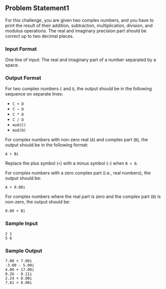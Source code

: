 ## Problem Statement1
For this challenge, you are given two complex numbers, and you have to print the result of their addition, subtraction, multiplication, division, and modulus operations. The real and imaginary precision part should be correct up to two decimal places.

### Input Format
One line of input: The real and imaginary part of a number separated by a space.

### Output Format
For two complex numbers `C` and `D`, the output should be in the following sequence on separate lines:

- `C + D`
- `C − D`
- `C * D`
- `C / D`
- `mod(C)`
- `mod(D)`

For complex numbers with non-zero real (`A`) and complex part (`B`), the output should be in the following format:

```
A + Bi
```

Replace the plus symbol (`+`) with a minus symbol (`−`) when `B < 0`.

For complex numbers with a zero complex part (i.e., real numbers), the output should be:

```
A + 0.00i
```

For complex numbers where the real part is zero and the complex part (`B`) is non-zero, the output should be:

```
0.00 + Bi
```

### Sample Input
```
2 1
5 6
```

### Sample Output
```
7.00 + 7.00i
-3.00 - 5.00i
4.00 + 17.00i
0.26 - 0.11i
2.24 + 0.00i
7.81 + 0.00i
```

